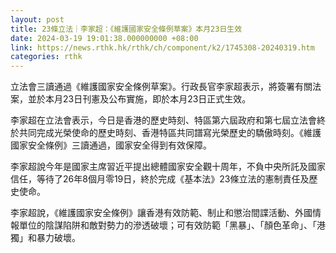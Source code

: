 ```yaml
---
layout: post
title: 23條立法｜李家超：《維護國家安全條例草案》本月23日生效
date: 2024-03-19 19:01:38.000000000 +08:00
link: https://news.rthk.hk/rthk/ch/component/k2/1745308-20240319.htm
categories: rthk
---
```


立法會三讀通過《維護國家安全條例草案》。行政長官李家超表示，將簽署有關法案，並於本月23日刊憲及公布實施，即於本月23日正式生效。

李家超在立法會表示，今日是香港的歷史時刻、特區第六屆政府和第七屆立法會終於共同完成光榮使命的歷史時刻、香港特區共同譜寫光榮歷史的驕傲時刻。《維護國家安全條例》三讀通過，國家安全得到有效保障。
 
李家超說今年是國家主席習近平提出總體國家安全觀十周年，不負中央所託及國家信任，等待了26年8個月零19日，終於完成《基本法》23條立法的憲制責任及歷史使命。

李家超說，《維護國家安全條例》讓香港有效防範、制止和懲治間諜活動、外國情報單位的陰謀陷阱和敵對勢力的滲透破壞；可有效防範「黑暴」、「顏色革命」、「港獨」和暴力破壞。

